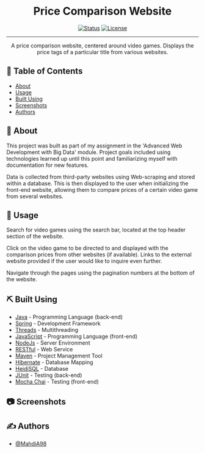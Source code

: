 <h1 align="center">Price Comparison Website</h1>

<div align="center">

  [![Status](https://img.shields.io/badge/status-complete-success.svg)]() 
  [![License](https://img.shields.io/badge/license-MIT-blue.svg)](/LICENSE)

</div>

---

<p align="center"> A price comparison website, centered around video games. Displays the price tags of a particular title from various websites.
    <br> 
</p>

## 📝 Table of Contents
- [About](#about)
- [Usage](#usage)
- [Built Using](#built_using)
- [Screenshots](#screenshots)
- [Authors](#authors)

## 🧐 About <a name = "about"></a>
This project was built as part of my assignment in the 'Advanced Web Development with Big Data' module. Project goals included using technologies learned up until this point and familiarizing myself with documentation for new features.

Data is collected from third-party websites using Web-scraping and stored within a database. This is then displayed to the user when initializing the front-end website, allowing them to compare prices of a certain video game from several websites.

## 🎈 Usage <a name="usage"></a>
Search for video games using the search bar, located at the top header section of the website. 

Click on the video game to be directed to and displayed with the comparison prices from other websites (if available). Links to the external website provided if the user would like to inquire even further.

Navigate through the pages using the pagination numbers at the bottom of the website. 

## ⛏️ Built Using <a name = "built_using"></a>
- [Java](https://www.java.com/en/) - Programming Language (back-end)
- [Spring](https://spring.io/) - Development Framework
- [Threads](https://docs.oracle.com/javase/7/docs/api/java/lang/Thread.html) - Multithreading
- [JavaScript](https://www.javascript.com/) - Programming Language (front-end)
- [NodeJs](https://nodejs.org/en/) - Server Environment
- [RESTful](https://docs.oracle.com/javaee/6/tutorial/doc/gijqy.html) - Web Service
- [Maven](https://maven.apache.org/) - Project Management Tool
- [Hibernate](https://hibernate.org/) - Database Mapping
- [HeidiSQL](https://www.heidisql.com/) - Database
- [JUnit](https://junit.org/junit5/) - Testing (back-end)
- [Mocha Chai](https://mochajs.org/) - Testing (front-end)

## 📷 Screenshots <a name = "screenshots"></a>

## ✍️ Authors <a name = "authors"></a>
- [@MahdiA98](https://github.com/MahdiA98)
